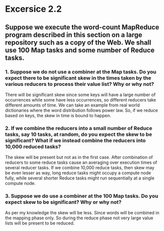 # Excersice 2.2 

## Suppose we execute the word-count MapReduce program described in this section on a large repository such as a copy of the Web. We shall use 100 Map tasks and some number of Reduce tasks.

### 1.	Suppose we do not use a combiner at the Map tasks. Do you expect there to be significant skew in the times taken by the various reducers to process their value list? Why or why not?

There will be significant skew since some keys will have a large number of occurrences while some have less occurrences, so different reducers take different amounts of time. We can take an example from real world dictionaries where the word distribution follows power law. So, if we reduce based on keys, the skew in time is bound to happen.

### 2.	If we combine the reducers into a small number of Reduce tasks, say 10 tasks, at random, do you expect the skew to be significant? What if we instead combine the reducers into 10,000 reduced tasks?

The skew will be present but not as in the first case. After combination of reducers to some reduce tasks cause an averaging over execution times of several reducer tasks. If we combine 10,000 reduce tasks, then skew may be even lesser as way, long reduce tasks might occupy a compute node fully, while several shorter Reduce tasks might run sequentially at a single compute node.

### 3.	Suppose we do use a combiner at the 100 Map tasks. Do you expect skew to be significant? Why or why not?

As per my knowledge the skew will be less. Since words will be combined in the mapping phase only. So during the reduce phase not very large value lists will be present to be reduced.
